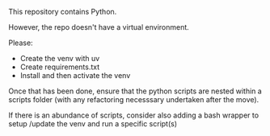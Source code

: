 This repository contains Python.

However, the repo doesn't have a virtual environment. 

Please:

- Create the venv with uv 
- Create requirements.txt 
- Install and then activate the venv 

Once that has been done, ensure that the python scripts are nested within a scripts folder (with any refactoring necesssary undertaken after the move).

If there is an abundance of scripts, consider also adding a bash wrapper to setup /update the venv and run a specific script(s)